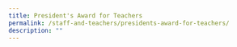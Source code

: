 ```yaml
---
title: President's Award for Teachers
permalink: /staff-and-teachers/presidents-award-for-teachers/
description: ""
---
```


